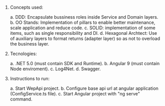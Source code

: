1. Concepts used:

   a. DDD: Encapsulate bussiness roles inside Service and Domain layers.
   b. OO Stands: Implementation of pillars to enable better maintenance, scale application and reduce code. 
   c. SOLID: implementation of some items, such as single responsibility and DI. 
   d. Hexagonal Archtect: Use of auxiliary layers to format returns (adapter layer) so as not to overload the business layer. 

2. Tecnologies:

   a. .NET 5.0 (must contain SDK and Runtime).
   b. Angular 9 (must contain Node enviroment).
   c. Log4Net.
   d. Swagger.

3. Instructions to run:

   a. Start WepApi project.
   b. Configure base api url at angular application (ConfigService.ts file).
   c. Start Angular project with "ng serve" command.
